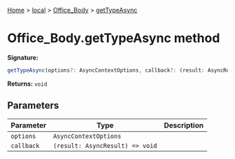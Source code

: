 [Home](./index) &gt; [local](local.md) &gt; [Office\_Body](local.office_body.md) &gt; [getTypeAsync](local.office_body.gettypeasync.md)

# Office\_Body.getTypeAsync method


**Signature:**
```javascript
getTypeAsync(options?: AsyncContextOptions, callback?: (result: AsyncResult) => void): void;
```
**Returns:** `void`

## Parameters

|  Parameter | Type | Description |
|  --- | --- | --- |
|  `options` | `AsyncContextOptions` |  |
|  `callback` | `(result: AsyncResult) => void` |  |

